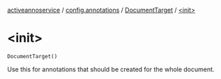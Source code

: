 [activeannoservice](../../index.md) / [config.annotations](../index.md) / [DocumentTarget](index.md) / [&lt;init&gt;](./-init-.md)

# &lt;init&gt;

`DocumentTarget()`

Use this for annotations that should be created for the whole document.

